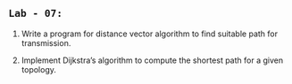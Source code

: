 ## `Lab - 07: `

1. Write a program for distance vector algorithm to find suitable path for transmission.

2. Implement Dijkstra’s algorithm to compute the shortest path for a given topology.
